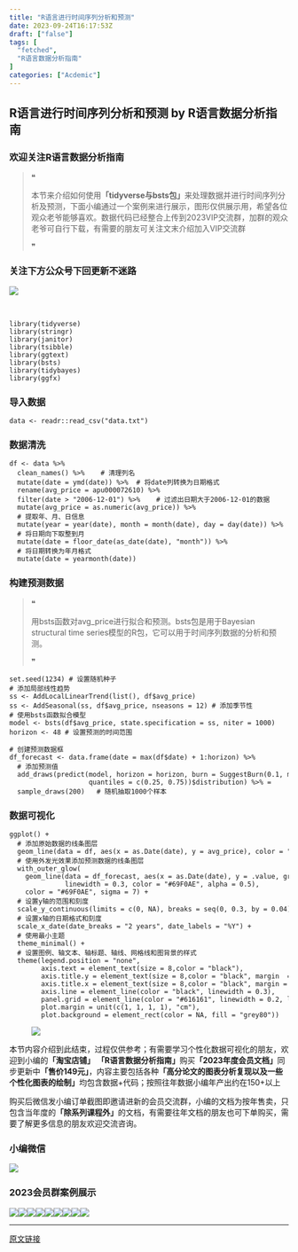 ```yaml
---
title: "R语言进行时间序列分析和预测"
date: 2023-09-24T16:17:53Z
draft: ["false"]
tags: [
  "fetched",
  "R语言数据分析指南"
]
categories: ["Acdemic"]
---
```

R语言进行时间序列分析和预测 by R语言数据分析指南
------
<div><section data-tool="mdnice编辑器" data-website="https://www.mdnice.com"><h3 data-tool="mdnice编辑器"><span></span><span><span></span>欢迎关注R语言数据分析指南</span><span></span></h3><blockquote data-tool="mdnice编辑器"><span>❝</span><p>本节来介绍如何使用<strong>「tidyverse与bsts包」</strong>来处理数据并进行时间序列分析及预测，下面小编通过一个案例来进行展示，图形仅供展示用，希望各位观众老爷能够喜欢。数据代码已经整合上传到2023VIP交流群，加群的观众老爷可自行下载，有需要的朋友可关注文末介绍加入VIP交流群</p><span>❞</span></blockquote><h3 data-tool="mdnice编辑器"><span></span><span><span></span>关注下方公众号下回更新不迷路</span></h3><p><img data-galleryid="" data-ratio="0.3194444444444444" data-s="300,640" data-src="https://mmbiz.qpic.cn/mmbiz_png/EibnicgwScTAYib6Vf5Lfu4s64dJIEWhdGMvrcDEx2Rxgd91TOF5sjqy47Wqf2cTO1c5Nhdibh8G5IhOnR53j6XKrw/640?wx_fmt=png" data-type="png" data-w="1080" src="https://mmbiz.qpic.cn/mmbiz_png/EibnicgwScTAYib6Vf5Lfu4s64dJIEWhdGMvrcDEx2Rxgd91TOF5sjqy47Wqf2cTO1c5Nhdibh8G5IhOnR53j6XKrw/640?wx_fmt=png"></p><p data-tool="mdnice编辑器"><br></p><pre data-tool="mdnice编辑器"><span></span><code><span>library</span>(tidyverse)<br><span>library</span>(stringr)<br><span>library</span>(janitor)<br><span>library</span>(tsibble)<br><span>library</span>(ggtext)<br><span>library</span>(bsts)<br><span>library</span>(tidybayes)<br><span>library</span>(ggfx)<br></code></pre><h3 data-tool="mdnice编辑器"><span></span><span><span></span>导入数据</span><span></span></h3><pre data-tool="mdnice编辑器"><span></span><code>data &lt;- readr::read_csv(<span>"data.txt"</span>)<br></code></pre><h3 data-tool="mdnice编辑器"><span></span><span><span></span>数据清洗</span><span></span></h3><pre data-tool="mdnice编辑器"><span></span><code>df &lt;- data %&gt;%<br>  clean_names() %&gt;%    <span># 清理列名</span><br>  mutate(date = ymd(date)) %&gt;%  <span># 将date列转换为日期格式</span><br>  rename(avg_price = apu000072610) %&gt;% <br>  filter(date &gt; <span>"2006-12-01"</span>) %&gt;%    <span># 过滤出日期大于2006-12-01的数据</span><br>  mutate(avg_price = as.numeric(avg_price)) %&gt;% <br>  <span># 提取年、月、日信息</span><br>  mutate(year = year(date), month = month(date), day = day(date)) %&gt;%<br>  <span># 将日期向下取整到月</span><br>  mutate(date = floor_date(as_date(date), <span>"month"</span>)) %&gt;% <br>  <span># 将日期转换为年月格式</span><br>  mutate(date = yearmonth(date))<br></code></pre><h3 data-tool="mdnice编辑器"><span></span><span><span></span>构建预测数据</span><span></span></h3><blockquote data-tool="mdnice编辑器"><span>❝</span><p>用bsts函数对avg_price进行拟合和预测。bsts包是用于Bayesian structural time series模型的R包，它可以用于时间序列数据的分析和预测。</p><span>❞</span></blockquote><pre data-tool="mdnice编辑器"><span></span><code>set.seed(<span>1234</span>) <span># 设置随机种子</span><br><span># 添加局部线性趋势</span><br>ss &lt;- AddLocalLinearTrend(list(), df$avg_price)<br>ss &lt;- AddSeasonal(ss, df$avg_price, nseasons = <span>12</span>) <span># 添加季节性</span><br><span># 使用bsts函数拟合模型</span><br>model &lt;- bsts(df$avg_price, state.specification = ss, niter = <span>1000</span>)<br>horizon &lt;- <span>48</span> <span># 设置预测的时间范围</span><br><br><span># 创建预测数据框</span><br>df_forecast &lt;- data.frame(date = max(df$date) + <span>1</span>:horizon) %&gt;% <br>  <span># 添加预测值</span><br>  add_draws(predict(model, horizon = horizon, burn = SuggestBurn(<span>0.1</span>, model), <br>                    quantiles = c(<span>0.25</span>, <span>0.75</span>))$distribution) %&gt;% =<br>  sample_draws(<span>200</span>)   <span># 随机抽取1000个样本</span><br></code></pre><h3 data-tool="mdnice编辑器"><span></span><span><span></span>数据可视化</span><span></span></h3><pre data-tool="mdnice编辑器"><span></span><code>ggplot() +<br>  <span># 添加原始数据的线条图层</span><br>  geom_line(data = df, aes(x = as.Date(date), y = avg_price), color = <span>"#FFFFFF"</span>, linewidth = <span>0.8</span>) +<br>  <span># 使用外发光效果添加预测数据的线条图层</span><br>  with_outer_glow(<br>    geom_line(data = df_forecast, aes(x = as.Date(date), y = .value, group = .draw), <br>              linewidth = <span>0.3</span>, color = <span>"#69F0AE"</span>, alpha = <span>0.5</span>),<br>    color = <span>"#69F0AE"</span>, sigma = <span>7</span>) +<br>  <span># 设置y轴的范围和刻度</span><br>  scale_y_continuous(limits = c(<span>0</span>, <span>NA</span>), breaks = seq(<span>0</span>, <span>0.3</span>, by = <span>0.04</span>)) +<br>  <span># 设置x轴的日期格式和刻度</span><br>  scale_x_date(date_breaks = <span>"2 years"</span>, date_labels = <span>"%Y"</span>) +<br>  <span># 使用最小主题</span><br>  theme_minimal() +<br>  <span># 设置图例、轴文本、轴标题、轴线、网格线和图背景的样式</span><br>  theme(legend.position = <span>"none"</span>,<br>        axis.text = element_text(size = <span>8</span>,color = <span>"black"</span>),<br>        axis.title.y = element_text(size = <span>8</span>,color = <span>"black"</span>, margin  = margin(r = <span>5</span>)),<br>        axis.title.x = element_text(size = <span>8</span>,color = <span>"black"</span>, margin = margin(t = <span>20</span>)),<br>        axis.line = element_line(color = <span>"black"</span>, linewidth = <span>0.3</span>),<br>        panel.grid = element_line(color = <span>"#616161"</span>, linewidth = <span>0.2</span>, linetype = <span>"dashed"</span>),<br>        plot.margin = unit(c(<span>1</span>, <span>1</span>, <span>1</span>, <span>1</span>), <span>"cm"</span>),<br>        plot.background = element_rect(color = <span>NA</span>, fill = <span>"grey80"</span>)) <br></code></pre><figure data-tool="mdnice编辑器"><img data-ratio="0.7685185185185185" data-src="https://mmbiz.qpic.cn/mmbiz_png/EibnicgwScTAYCI2QnF5lf0tatx7SAtXoSTeOdpnrf5sRE482yhUvibQSuUDDCZy3yA2Oiaa6bYe7ibpIUe8ziagFsUA/640?wx_fmt=png" data-type="png" data-w="1080" src="https://mmbiz.qpic.cn/mmbiz_png/EibnicgwScTAYCI2QnF5lf0tatx7SAtXoSTeOdpnrf5sRE482yhUvibQSuUDDCZy3yA2Oiaa6bYe7ibpIUe8ziagFsUA/640?wx_fmt=png"></figure><p data-tool="mdnice编辑器">本节内容介绍到此结束，过程仅供参考；有需要学习个性化数据可视化的朋友，欢迎到小编的<strong>「淘宝店铺」</strong> <strong>「R语言数据分析指南」</strong>购买<strong>「2023年度会员文档」</strong>同步更新中<strong>「售价149元」</strong>，内容主要包括各种<strong>「高分论文的图表分析复现以及一些个性化图表的绘制」</strong>均包含数据+代码；按照往年数据小编年产出约在150+以上</p><p data-tool="mdnice编辑器">购买后微信发小编订单截图即邀请进新的会员交流群，小编的文档为按年售卖，只包含当年度的<strong>「除系列课程外」</strong>的文档，有需要往年文档的朋友也可下单购买，需要了解更多信息的朋友欢迎交流咨询。</p><h3 data-tool="mdnice编辑器"><span></span><span><span></span>小编微信</span><span></span></h3><p><img data-galleryid="" data-ratio="1" data-s="300,640" data-src="https://mmbiz.qpic.cn/mmbiz_jpg/EibnicgwScTAaNu6sU2UCYkxFq9ibq75wuaO0lqFoYz1icUo4jh3N2icAWECmibgPvqyReur0FCp7JNKO0icnRAsbO9ug/640?wx_fmt=jpeg" data-type="jpeg" data-w="430" src="https://mmbiz.qpic.cn/mmbiz_jpg/EibnicgwScTAaNu6sU2UCYkxFq9ibq75wuaO0lqFoYz1icUo4jh3N2icAWECmibgPvqyReur0FCp7JNKO0icnRAsbO9ug/640?wx_fmt=jpeg"></p><h3 data-tool="mdnice编辑器"><span></span><span><span></span>2023会员群案例展示</span><span></span></h3><p data-tool="mdnice编辑器"><img data-ratio="0.4255555555555556" data-src="https://mmbiz.qpic.cn/mmbiz_png/EibnicgwScTAYCI2QnF5lf0tatx7SAtXoSDTiaPJGxyWpPwmFibfHibrFGeMh7qoLQ3ASuaVcufico6QOxXGJLjMypBA/640?wx_fmt=png" data-type="png" data-w="900" src="https://mmbiz.qpic.cn/mmbiz_png/EibnicgwScTAYCI2QnF5lf0tatx7SAtXoSDTiaPJGxyWpPwmFibfHibrFGeMh7qoLQ3ASuaVcufico6QOxXGJLjMypBA/640?wx_fmt=png"><img data-ratio="0.4255555555555556" data-src="https://mmbiz.qpic.cn/mmbiz_png/EibnicgwScTAYCI2QnF5lf0tatx7SAtXoSy7IeV2n4lFlh6LxJfwsSW3lV3iaCiaOGz1rQXzH85c8bxJr5K2XEw9Hw/640?wx_fmt=png" data-type="png" data-w="900" src="https://mmbiz.qpic.cn/mmbiz_png/EibnicgwScTAYCI2QnF5lf0tatx7SAtXoSy7IeV2n4lFlh6LxJfwsSW3lV3iaCiaOGz1rQXzH85c8bxJr5K2XEw9Hw/640?wx_fmt=png"><img data-ratio="0.4255555555555556" data-src="https://mmbiz.qpic.cn/mmbiz_png/EibnicgwScTAYCI2QnF5lf0tatx7SAtXoSV99Gf6k2yCbyhZFXlKDApGhPqKJBgjTicg13WpnyiaGJrGzz2eCRxO2w/640?wx_fmt=png" data-type="png" data-w="900" src="https://mmbiz.qpic.cn/mmbiz_png/EibnicgwScTAYCI2QnF5lf0tatx7SAtXoSV99Gf6k2yCbyhZFXlKDApGhPqKJBgjTicg13WpnyiaGJrGzz2eCRxO2w/640?wx_fmt=png"><img data-ratio="0.4255555555555556" data-src="https://mmbiz.qpic.cn/mmbiz_png/EibnicgwScTAYCI2QnF5lf0tatx7SAtXoSWKJe6d6ndE2gsibZuqpSheuh2lMhQLgxhOqV237lJ34QIxFtomqVPNQ/640?wx_fmt=png" data-type="png" data-w="900" src="https://mmbiz.qpic.cn/mmbiz_png/EibnicgwScTAYCI2QnF5lf0tatx7SAtXoSWKJe6d6ndE2gsibZuqpSheuh2lMhQLgxhOqV237lJ34QIxFtomqVPNQ/640?wx_fmt=png"><img data-ratio="0.4255555555555556" data-src="https://mmbiz.qpic.cn/mmbiz_png/EibnicgwScTAYCI2QnF5lf0tatx7SAtXoStg6dnRePicRgo3uictsZUXwpAbbEvQgSp7fgBB4QlrqVXMYpPicTfCSVQ/640?wx_fmt=png" data-type="png" data-w="900" src="https://mmbiz.qpic.cn/mmbiz_png/EibnicgwScTAYCI2QnF5lf0tatx7SAtXoStg6dnRePicRgo3uictsZUXwpAbbEvQgSp7fgBB4QlrqVXMYpPicTfCSVQ/640?wx_fmt=png"><img data-ratio="0.4255555555555556" data-src="https://mmbiz.qpic.cn/mmbiz_png/EibnicgwScTAYCI2QnF5lf0tatx7SAtXoSRFIyuRbg8ibVPY75JtdQribSribrsRAtNlONAW3Ulib4kmMpda0ArpKgBg/640?wx_fmt=png" data-type="png" data-w="900" src="https://mmbiz.qpic.cn/mmbiz_png/EibnicgwScTAYCI2QnF5lf0tatx7SAtXoSRFIyuRbg8ibVPY75JtdQribSribrsRAtNlONAW3Ulib4kmMpda0ArpKgBg/640?wx_fmt=png"><img data-ratio="0.4255555555555556" data-src="https://mmbiz.qpic.cn/mmbiz_png/EibnicgwScTAYCI2QnF5lf0tatx7SAtXoSZF4ia2anJeCJSPibIAJFFmoicryiboicqWRPRe8F07MlZpRTWuvyqQmpN0A/640?wx_fmt=png" data-type="png" data-w="900" src="https://mmbiz.qpic.cn/mmbiz_png/EibnicgwScTAYCI2QnF5lf0tatx7SAtXoSZF4ia2anJeCJSPibIAJFFmoicryiboicqWRPRe8F07MlZpRTWuvyqQmpN0A/640?wx_fmt=png"><img data-ratio="0.4255555555555556" data-src="https://mmbiz.qpic.cn/mmbiz_png/EibnicgwScTAYCI2QnF5lf0tatx7SAtXoSustHGsg6ouSIiaz3evc5qLepFNnLdVcia0VNPzIDf3fXUmynz4AXeoMg/640?wx_fmt=png" data-type="png" data-w="900" src="https://mmbiz.qpic.cn/mmbiz_png/EibnicgwScTAYCI2QnF5lf0tatx7SAtXoSustHGsg6ouSIiaz3evc5qLepFNnLdVcia0VNPzIDf3fXUmynz4AXeoMg/640?wx_fmt=png"><img data-ratio="0.4255555555555556" data-src="https://mmbiz.qpic.cn/mmbiz_png/EibnicgwScTAYCI2QnF5lf0tatx7SAtXoSuAtvC9M2v8fawNWj9jKCCHmRKRjILRat9H4icr03WGd4bq5vBFG2Rww/640?wx_fmt=png" data-type="png" data-w="900" src="https://mmbiz.qpic.cn/mmbiz_png/EibnicgwScTAYCI2QnF5lf0tatx7SAtXoSuAtvC9M2v8fawNWj9jKCCHmRKRjILRat9H4icr03WGd4bq5vBFG2Rww/640?wx_fmt=png"></p></section><p><mp-style-type data-value="3"></mp-style-type></p></div>  
<hr>
<a href="https://mp.weixin.qq.com/s/ME2JIdSnH-UPt74ZPhzVwA",target="_blank" rel="noopener noreferrer">原文链接</a>

